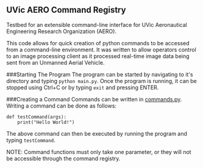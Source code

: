 ## UVic AERO Command Registry
Testbed for an extensible command-line interface for UVic Aeronautical Engineering Research Organization (AERO).

This code allows for quick creation of python commands to be accessed from a command-line environment.  It was written to allow operators control to an image processing client as it processed real-time image data being sent from an Unmanned Aerial Vehicle.

###Starting The Program
The program can be started by navigating to it's directory and typing `python main.py`.  Once the program is running, it can be stopped using Ctrl+C or by typing `exit` and pressing ENTER.

###Creating a Command
Commands can be written in [commands.py](commands.py).  Writing a command can be done as follows:
```
def testCommand(args):
	print("Hello World!")
```
The above command can then be executed by running the program and typing `testCommand`.

NOTE: Command functions must only take one parameter, or they will not be accessible through the command registry.

